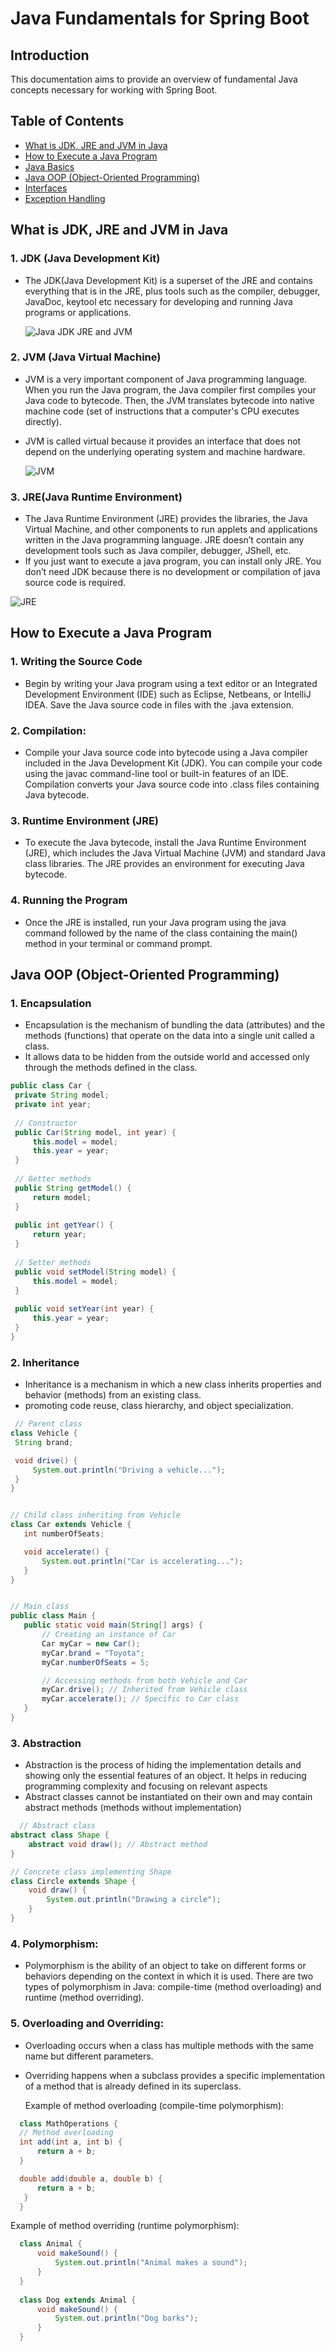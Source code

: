 # Java Fundamentals for Spring Boot

## Introduction
This documentation aims to provide an overview of fundamental Java concepts necessary for working with Spring Boot.

## Table of Contents
- [What is JDK, JRE and JVM in Java](#What-is-JDK-JRE-and-JVM-in-Java)
- [How to Execute a Java Program](#How-to-execute-a-Java-Program)
- [Java Basics](#Java-Basics)
- [Java OOP (Object-Oriented Programming)](#Java-OOP (Object-Oriented Programming))
- [Interfaces](#interfaces)
- [Exception Handling](#exception-handling)

## What is JDK, JRE and JVM in Java
 ### 1. JDK (Java Development Kit)
   - The JDK(Java Development Kit) is a superset of the JRE and contains everything that is in the JRE, plus tools such as the compiler, debugger, JavaDoc, keytool etc necessary for developing and running Java programs or applications.
     
     
     ![Java JDK JRE and JVM](https://github.com/douaeelh2/Java-Documentation/assets/127549220/ab43eb26-79a7-4936-8ace-10da5a248a51)

 ### 2. JVM (Java Virtual Machine)
   - JVM is a very important component of Java programming language. When you run the Java program, the Java compiler first compiles your Java code to bytecode. Then, the JVM translates bytecode into native machine code (set of instructions that a computer's CPU executes directly).
   - JVM is called virtual because it provides an interface that does not depend on the underlying operating system and machine hardware.
  
     ![JVM](https://github.com/douaeelh2/Java-Documentation/assets/127549220/2b0cfefd-eae7-405d-8d67-be6492089df4)
     

 ### 3. JRE(Java Runtime Environment)
   - The Java Runtime Environment (JRE) provides the libraries, the Java Virtual Machine, and other components to run applets and applications written in the Java programming language.
JRE doesn’t contain any development tools such as Java compiler, debugger, JShell, etc.
   - If you just want to execute a java program, you can install only JRE. You don’t need JDK because there is no development or compilation of java source code is required.

   ![JRE](https://github.com/douaeelh2/Java-Documentation/assets/127549220/30dc98dd-e601-47c5-b516-1fa1cc03797e)
   

## How to Execute a Java Program
 ### 1. Writing the Source Code 
   - Begin by writing your Java program using a text editor or an Integrated Development Environment (IDE) such as Eclipse, Netbeans, or IntelliJ IDEA. Save the Java source code in files with the .java extension.

 ### 2. Compilation:
   - Compile your Java source code into bytecode using a Java compiler included in the Java Development Kit (JDK). You can compile your code using the javac command-line tool or built-in features of an IDE. Compilation converts your Java source code into .class files containing Java bytecode.

### 3. Runtime Environment (JRE)
   - To execute the Java bytecode, install the Java Runtime Environment (JRE), which includes the Java Virtual Machine (JVM) and standard Java class libraries. The JRE provides an environment for executing Java bytecode.

### 4. Running the Program
   - Once the JRE is installed, run your Java program using the java command followed by the name of the class containing the main() method in your terminal or command prompt.


## Java OOP (Object-Oriented Programming)
 ### 1. Encapsulation 
   - Encapsulation is the mechanism of bundling the data (attributes) and the methods (functions) that operate on the data into a single unit called a class.
   -  It allows data to be hidden from the outside world and accessed only through the methods defined in the class.
     
     
   ```java
   public class Car {
    private String model;
    private int year;
    
    // Constructor
    public Car(String model, int year) {
        this.model = model;
        this.year = year;
    }
    
    // Getter methods
    public String getModel() {
        return model;
    }
    
    public int getYear() {
        return year;
    }
    
    // Setter methods
    public void setModel(String model) {
        this.model = model;
    }
    
    public void setYear(int year) {
        this.year = year;
    }
   }
   ```
   
 ### 2. Inheritance
   - Inheritance is a mechanism in which a new class inherits properties and behavior (methods) from an existing class.
   - promoting code reuse, class hierarchy, and object specialization.

   ```java
    // Parent class
class Vehicle {
    String brand;

    void drive() {
        System.out.println("Driving a vehicle...");
    }
}
 ```

 ```java

// Child class inheriting from Vehicle
class Car extends Vehicle {
    int numberOfSeats;

    void accelerate() {
        System.out.println("Car is accelerating...");
    }
}
 ```

 ```java

// Main class
public class Main {
    public static void main(String[] args) {
        // Creating an instance of Car
        Car myCar = new Car();
        myCar.brand = "Toyota";
        myCar.numberOfSeats = 5;

        // Accessing methods from both Vehicle and Car
        myCar.drive(); // Inherited from Vehicle class
        myCar.accelerate(); // Specific to Car class
    }
}

```
 ### 3. Abstraction
   - Abstraction is the process of hiding the implementation details and showing only the essential features of an object. It helps in reducing programming complexity and focusing on relevant aspects
   - Abstract classes cannot be instantiated on their own and may contain abstract methods (methods without implementation)
     
```java
  // Abstract class
abstract class Shape {
    abstract void draw(); // Abstract method
}
```

```java
// Concrete class implementing Shape
class Circle extends Shape {
    void draw() {
        System.out.println("Drawing a circle");
    }
}
```
### 4. Polymorphism:
  - Polymorphism is the ability of an object to take on different forms or behaviors depending on the context in which it is used. There are two types of polymorphism in Java: compile-time (method overloading) and runtime (method overriding).
    
### 5. Overloading and Overriding:
  - Overloading occurs when a class has multiple methods with the same name but different parameters. 
  - Overriding happens when a subclass provides a specific implementation of a method that is already defined in its superclass.

    Example of method overloading (compile-time polymorphism):
    
  ```java
    class MathOperations {
    // Method overloading
    int add(int a, int b) {
        return a + b;
    }

    double add(double a, double b) {
        return a + b;
     }
    }
 ```
Example of method overriding (runtime polymorphism):

  ```java
    class Animal {
        void makeSound() {
            System.out.println("Animal makes a sound");
        }
    }
    
    class Dog extends Animal {
        void makeSound() {
            System.out.println("Dog barks");
        }
    }
  ```







